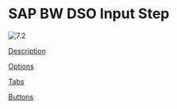 # SAP BW DSO Input Step

<img src="Image-7.2.png" alt="7.2"/>

<a href="Discription1.md">Description</a> 

<a href="Options1.md">Options</a> 

<a href="Tabs1.md">Tabs</a>

<a href="Buttons1.md">Buttons</a>